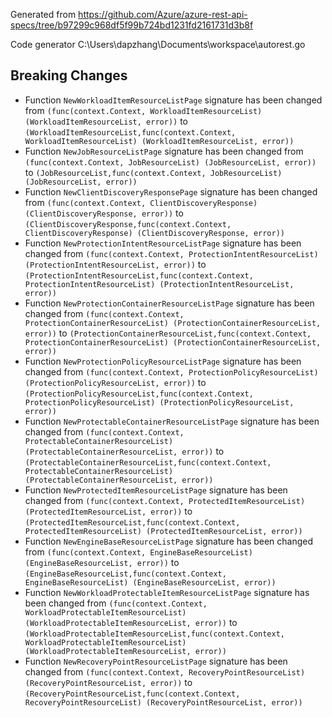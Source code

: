 
Generated from https://github.com/Azure/azure-rest-api-specs/tree/b97299c968df5f99b724bd1231fd2161731d3b8f

Code generator C:\Users\dapzhang\Documents\workspace\autorest.go

## Breaking Changes

- Function `NewWorkloadItemResourceListPage` signature has been changed from `(func(context.Context, WorkloadItemResourceList) (WorkloadItemResourceList, error))` to `(WorkloadItemResourceList,func(context.Context, WorkloadItemResourceList) (WorkloadItemResourceList, error))`
- Function `NewJobResourceListPage` signature has been changed from `(func(context.Context, JobResourceList) (JobResourceList, error))` to `(JobResourceList,func(context.Context, JobResourceList) (JobResourceList, error))`
- Function `NewClientDiscoveryResponsePage` signature has been changed from `(func(context.Context, ClientDiscoveryResponse) (ClientDiscoveryResponse, error))` to `(ClientDiscoveryResponse,func(context.Context, ClientDiscoveryResponse) (ClientDiscoveryResponse, error))`
- Function `NewProtectionIntentResourceListPage` signature has been changed from `(func(context.Context, ProtectionIntentResourceList) (ProtectionIntentResourceList, error))` to `(ProtectionIntentResourceList,func(context.Context, ProtectionIntentResourceList) (ProtectionIntentResourceList, error))`
- Function `NewProtectionContainerResourceListPage` signature has been changed from `(func(context.Context, ProtectionContainerResourceList) (ProtectionContainerResourceList, error))` to `(ProtectionContainerResourceList,func(context.Context, ProtectionContainerResourceList) (ProtectionContainerResourceList, error))`
- Function `NewProtectionPolicyResourceListPage` signature has been changed from `(func(context.Context, ProtectionPolicyResourceList) (ProtectionPolicyResourceList, error))` to `(ProtectionPolicyResourceList,func(context.Context, ProtectionPolicyResourceList) (ProtectionPolicyResourceList, error))`
- Function `NewProtectableContainerResourceListPage` signature has been changed from `(func(context.Context, ProtectableContainerResourceList) (ProtectableContainerResourceList, error))` to `(ProtectableContainerResourceList,func(context.Context, ProtectableContainerResourceList) (ProtectableContainerResourceList, error))`
- Function `NewProtectedItemResourceListPage` signature has been changed from `(func(context.Context, ProtectedItemResourceList) (ProtectedItemResourceList, error))` to `(ProtectedItemResourceList,func(context.Context, ProtectedItemResourceList) (ProtectedItemResourceList, error))`
- Function `NewEngineBaseResourceListPage` signature has been changed from `(func(context.Context, EngineBaseResourceList) (EngineBaseResourceList, error))` to `(EngineBaseResourceList,func(context.Context, EngineBaseResourceList) (EngineBaseResourceList, error))`
- Function `NewWorkloadProtectableItemResourceListPage` signature has been changed from `(func(context.Context, WorkloadProtectableItemResourceList) (WorkloadProtectableItemResourceList, error))` to `(WorkloadProtectableItemResourceList,func(context.Context, WorkloadProtectableItemResourceList) (WorkloadProtectableItemResourceList, error))`
- Function `NewRecoveryPointResourceListPage` signature has been changed from `(func(context.Context, RecoveryPointResourceList) (RecoveryPointResourceList, error))` to `(RecoveryPointResourceList,func(context.Context, RecoveryPointResourceList) (RecoveryPointResourceList, error))`


